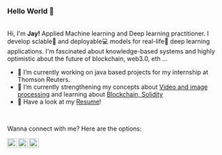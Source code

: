 ### Hello World 👋
<br />
Hi, I'm <b>Jay!</b> Applied Machine learning and Deep learning practitioner. I develop sclable🚀 and deployable💻 models for real-life🌱 deep learning applications.
I'm fascinated about knowledge-based systems and highly optimistic about the future of blockchain, web3.0, eth ...

  - 🔭 I’m currently working on java based projects for my internship at Thomson Reuters. 
  - 🌱 I’m currently strengthening my concepts about <a href="https://www.coursera.org/learn/image-processing">Video and image processing</a> and learning about <a href="https://www.youtube.com/watch?v=M576WGiDBdQ&t=5158s"> Blockchain, Solidity</a> 
  - 📝 Have a look at my [Resume](https://drive.google.com/file/d/1TMuAmPaS_Tll-ghqpp6s5znKPnTvoSNz/view?usp=sharing)!
 <br />
 
 Wanna connect with me? Here are the options:
 
 <a href="https://twitter.com/jaykshirsagar3">
  <img align="left" alt="Jay Kshirsagar's | Twitter" width="22px" src="https://raw.githubusercontent.com/peterthehan/peterthehan/master/assets/twitter.svg" />
</a>
<a href="https://www.linkedin.com/in/jaykshirsagar05/">
  <img align="left" alt="Jay's LinkedIN" width="22px" src="https://raw.githubusercontent.com/peterthehan/peterthehan/master/assets/linkedin.svg" />
</a>
<a href="https://open.spotify.com/user/b2v9hv17fzat6478c9r3my7ma?si=e8bb83e4e8b04276">
  <img align="left" alt="Jay's Spotify" width="22px" src="https://raw.githubusercontent.com/peterthehan/peterthehan/master/assets/spotify.svg" />
</a>
